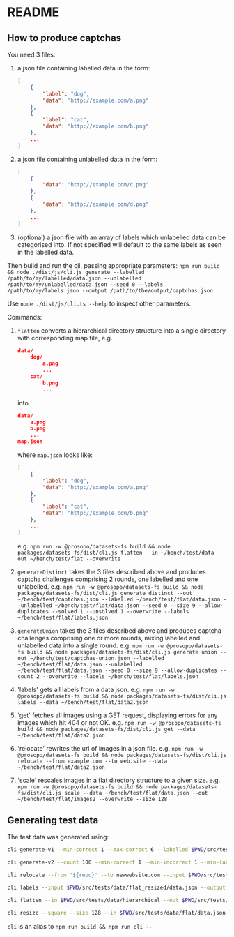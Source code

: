 # README

## How to produce captchas

You need 3 files:

1. a json file containing labelled data in the form:

    ```json
    [
        {
            "label": "dog",
            "data": "http://example.com/a.png"
        },
        {
            "label": "cat",
            "data": "http://example.com/b.png"
        },
        ...
    ]
    ```

1. a json file containing unlabelled data in the form:

    ```json
    [
        {
            "data": "http://example.com/c.png"
        },
        {
            "data": "http://example.com/d.png"
        },
        ...
    ]
    ```

1. (optional) a json file with an array of labels which unlabelled data can be categorised into. If not specified will default to the same labels as seen in the labelled data.

Then build and run the cli, passing appropriate parameters:
`npm run build && node ./dist/js/cli.js generate --labelled /path/to/my/labelled/data.json --unlabelled /path/to/my/unlabelled/data.json --seed 0 --labels /path/to/my/labels.json --output /path/to/the/output/captchas.json`

Use `node ./dist/js/cli.ts --help` to inspect other parameters.

Commands:

1. `flatten` converts a hierarchical directory structure into a single directory with corresponding map file, e.g.

    ```json
    data/
        dog/
            a.png
            ...
        cat/
            b.png
            ...
    ```

    into

    ```json
    data/
        a.png
        b.png
        ...
    map.json
    ```

    where `map.json` looks like:

    ```json
    [
        {
            "label": "dog",
            "data": "http://example.com/a.png"
        },
        {
            "label": "cat",
            "data": "http://example.com/b.png"
        },
        ...
    ]
    ```

    e.g. `npm run -w @prosopo/datasets-fs build && node packages/datasets-fs/dist/cli.js flatten --in ~/bench/test/data --out ~/bench/test/flat --overwrite`
1. `generateDistinct` takes the 3 files described above and produces captcha challenges comprising 2 rounds, one labelled and one unlabelled.
   e.g. `npm run -w @prosopo/datasets-fs build && node packages/datasets-fs/dist/cli.js generate distinct --out ~/bench/test/captchas.json --labelled ~/bench/test/flat/data.json --unlabelled ~/bench/test/flat/data.json --seed 0 --size 9 --allow-duplicates --solved 1 --unsolved 1 --overwrite --labels ~/bench/test/flat/labels.json`
1. `generateUnion` takes the 3 files described above and produces captcha challenges comprising one or more rounds, mixing labelled and unlabelled data into a single round.
   e.g. `npm run -w @prosopo/datasets-fs build && node packages/datasets-fs/dist/cli.js generate union --out ~/bench/test/captchas-union.json --labelled ~/bench/test/flat/data.json --unlabelled ~/bench/test/flat/data.json --seed 0 --size 9 --allow-duplicates --count 2 --overwrite --labels ~/bench/test/flat/labels.json`
1. 'labels' gets all labels from a data json.
   e.g. `npm run -w @prosopo/datasets-fs build && node packages/datasets-fs/dist/cli.js labels --data ~/bench/test/flat/data2.json`
1. 'get' fetches all images using a GET request, displaying errors for any images which hit 404 or not OK.
   e.g. `npm run -w @prosopo/datasets-fs build && node packages/datasets-fs/dist/cli.js get --data ~/bench/test/flat/data2.json`
1. 'relocate' rewrites the url of images in a json file.
   e.g. `npm run -w @prosopo/datasets-fs build && node packages/datasets-fs/dist/cli.js relocate --from example.com --to web.site --data ~/bench/test/flat/data2.json`
1. 'scale' rescales images in a flat directory structure to a given size.
   e.g. `npm run -w @prosopo/datasets-fs build && node packages/datasets-fs/dist/cli.js scale --data ~/bench/test/flat/data.json --out ~/bench/test/flat/images2 --overwrite --size 128`

## Generating test data

The test data was generated using:

```bash
cli generate-v1 --min-correct 1 --max-correct 6 --labelled $PWD/src/tests/data/flat_resized/data.json --unlabelled $PWD/src/tests/data/flat_resized/data.json --out $PWD/src/tests/data/flat_resized/captchas_v1.json --solved 50 --unsolved 50 --seed 0 --allowDuplicates --seed 0

cli generate-v2 --count 100 --min-correct 1 --min-incorrect 1 --min-labelled 2 --max-labelled 7 --labelled $PWD/src/tests/data/flat_resized/data.json --unlabelled $PWD/src/tests/data/flat_resized/data.json --out $PWD/src/tests/data/flat_resized/captchas_v2.json --seed 0 --allowDuplicates --seed 0

cli relocate --from '${repo}' --to newwebsite.com --input $PWD/src/tests/data/flat_resized/data.json --output $PWD/src/tests/data/flat_resized/relocated_data.json --overwrite

cli labels --input $PWD/src/tests/data/flat_resized/data.json --output $PWD/src/tests/data/flat_resized/labels.json --overwrite

cli flatten --in $PWD/src/tests/data/hierarchical --out $PWD/src/tests/data/flat --overwrite

cli resize --square --size 128 --in $PWD/src/tests/data/flat/data.json --out $PWD/src/tests/data/flat_resized --overwrite
```

`cli` is an alias to `npm run build && npm run cli --`
